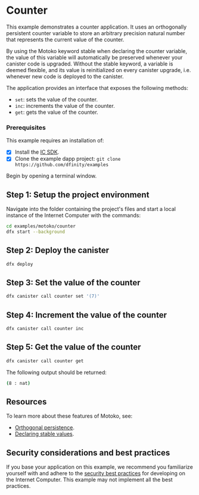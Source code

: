 # Counter

This example demonstrates a counter application. It uses an orthogonally persistent counter variable to store an arbitrary precision natural number that represents the current value of the counter.

By using the Motoko keyword stable when declaring the counter variable, the value of this variable will automatically be preserved whenever your canister code is upgraded. Without the stable keyword, a variable is deemed flexible, and its value is reinitialized on every canister upgrade, i.e. whenever new code is deployed to the canister.

The application provides an interface that exposes the following methods:

- `set`: sets the value of the counter.
- `inc`: increments the value of the counter.
- `get`: gets the value of the counter.

### Prerequisites
This example requires an installation of:

- [x] Install the [IC SDK](https://internetcomputer.org/docs/current/developer-docs/setup/install/index.mdx).
- [x] Clone the example dapp project: `git clone https://github.com/dfinity/examples`

Begin by opening a terminal window.

## Step 1: Setup the project environment

Navigate into the folder containing the project's files and start a local instance of the Internet Computer with the commands:


```bash
cd examples/motoko/counter
dfx start --background
```

## Step 2: Deploy the canister

```bash
dfx deploy
```

 ## Step 3: Set the value of the counter

```bash
dfx canister call counter set '(7)'
```

## Step 4: Increment the value of the counter

```bash
dfx canister call counter inc
```

## Step 5: Get the value of the counter

```bash
dfx canister call counter get
```

The following output should be returned:

```bash
(8 : nat)
```

## Resources
To learn more about these features of Motoko, see:

- [Orthogonal persistence](https://internetcomputer.org/docs/current/motoko/main/motoko#orthogonal-persistence).
- [Declaring stable values](https://internetcomputer.org/docs/current/motoko/main/upgrades#declaring-stable-variables).


## Security considerations and best practices

If you base your application on this example, we recommend you familiarize yourself with and adhere to the [security best practices](https://internetcomputer.org/docs/current/references/security/) for developing on the Internet Computer. This example may not implement all the best practices.
